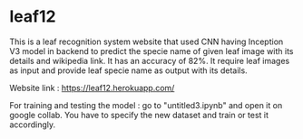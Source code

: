 # leaf12
This is a leaf recognition system website that used CNN having Inception V3 model in backend to predict the specie name of given leaf image with its details and wikipedia link. 
It has an accuracy of 82%. 
It require leaf images as input and provide leaf specie name as output with its details. 

Website link : https://leaf12.herokuapp.com/

For training and testing the model : go to "untitled3.ipynb" and open it on google collab. You have to specify the new dataset and train or test it accordingly.

